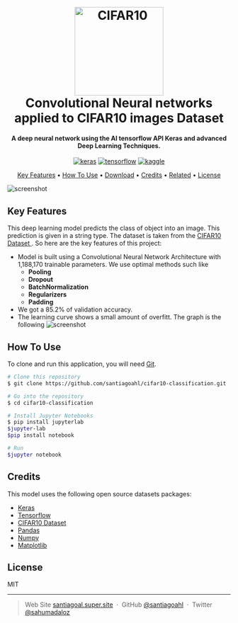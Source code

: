 
<h1 align="center">
  <br>
  <a href="https://www.cs.toronto.edu/~kriz/cifar.html"><img src="https://production-media.paperswithcode.com/datasets/4fdf2b82-2bc3-4f97-ba51-400322b228b1.png" alt="CIFAR10" width="200"></a>
  <br>
  Convolutional Neural networks applied to CIFAR10 images Dataset
  <br>
</h1>

<h4 align="center">A deep neural network using the AI tensorflow API Keras and advanced Deep Learning Techniques</a>.</h4>

<p align="center">
  <a href='https://keras.io/' target="_blank"><img alt='keras' src='https://img.shields.io/badge/Keras-100000?style=for-the-badge&logo=keras&logoColor=FFFFFF&labelColor=D10000&color=D10000'/></a> <a href='https://www.tensorflow.org/?hl=es-419' target="_blank"><img alt='tensorflow' src='https://img.shields.io/badge/Tensorflow-100000?style=for-the-badge&logo=tensorflow&logoColor=EC8D1E&labelColor=908B8B&color=E45A27'/></a> <a href='https://www.kaggle.com/' target="_blank"><img alt='kaggle' src='https://img.shields.io/badge/Kaggle-100000?style=for-the-badge&logo=kaggle&logoColor=37BAE8&labelColor=BEFDFF&color=37BAE8'/></a>
</p>

<p align="center">
  <a href="#key-features">Key Features</a> •
  <a href="#how-to-use">How To Use</a> •
  <a href="#download">Download</a> •
  <a href="#credits">Credits</a> •
  <a href="#related">Related</a> •
  <a href="#license">License</a>
</p>

![screenshot](https://news.mit.edu/sites/default/files/images/202211/MIT-Neural-Networks-01.gif)

## Key Features

This deep learning model predicts the class of object into an image. This prediction is given in a string type. The dataset is taken from the [CIFAR10 Dataset
](https://www.cs.toronto.edu/~kriz/cifar.html). So here are the key features of this project:

* Model is built using a Convolutional Neural Network Architecture with 1,188,170 trainable parameters. We use optimal methods such like
	- **Pooling** 
	- **Dropout** 
	- **BatchNormalization**
	- **Regularizers**
	- **Padding**
* We got a 85.2% of validation accuracy.
* The learning curve shows a small amount of overfitt. The graph is the following
![screenshot](https://winter-anchovy-50e.notion.site/image/https%3A%2F%2Fs3-us-west-2.amazonaws.com%2Fsecure.notion-static.com%2Fc20d9638-fcb5-41b5-b628-78e4737427d7%2Fimg.png?table=block&id=ebbfd430-1cc0-44af-b2f8-8b59887cf237&spaceId=12eea25e-0790-4a8f-aa1c-b60f93c02da2&width=740&userId=&cache=v2)

## How To Use

To clone and run this application, you will need [Git](https://git-scm.com).

```bash
# Clone this repository
$ git clone https://github.com/santiagoahl/cifar10-classification.git

# Go into the repository
$ cd cifar10-classification

# Install Jupyter Notebooks
$ pip install jupyterlab
$jupyter-lab
$pip install notebook

# Run
$jupyter notebook
```

## Credits

This model uses the following open source datasets packages:

- [Keras](https://keras.io/)
- [Tensorflow](https://www.tensorflow.org/?hl=es-419)
- [CIFAR10 Dataset](https://www.cs.toronto.edu/~kriz/cifar.html)
- [Pandas](https://pandas.pydata.org/)
- [Numpy](https://numpy.org/)
- [Matplotlib](https://matplotlib.org/)


## License

MIT

---

> Web Site [santiagoal.super.site](https://santiagoal.super.site/) &nbsp;&middot;&nbsp;
> GitHub [@santiagoahl](https://github.com/santiagoahl) &nbsp;&middot;&nbsp;
> Twitter [@sahumadaloz](https://twitter.com/sahumadaloz)
